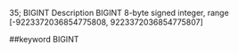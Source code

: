 35; BIGINT
Description
BIGINT
8-byte signed integer, range [-9223372036854775808, 9223372036854775807]

##keyword
BIGINT
